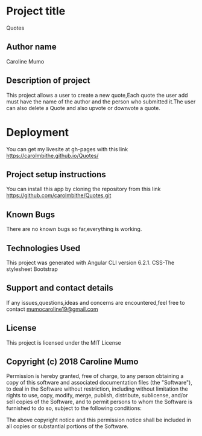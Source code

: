 # Project title
Quotes
## Author name
Caroline Mumo
## Description of project
This project allows a user to create a new quote,Each quote the user add must have the name of the author and the person who submitted it.The user can also delete a Quote and also upvote or downvote a quote.

# Deployment
You can get my livesite at gh-pages with this link  https://carolmbithe.github.io/Quotes/

## Project setup instructions
You can install this app by cloning the repository from this link https://github.com/carolmbithe/Quotes.git

## Known Bugs
There are no known bugs so far,everything is working.

<!-- ## Behaviour Driven Development
Create a quote:Enables the user type a quote with the name of the author and the person who submitted
Delete:This enables one to delete  a Quote -->

## Technologies Used
This project was generated with Angular CLI version 6.2.1.
CSS-The stylesheet
Bootstrap

## Support and contact details
 If any issues,questions,ideas and concerns are encountered,feel free to contact mumocaroline19@gmail.com

## License
This project is licensed under the MIT License
## Copyright (c) 2018 Caroline Mumo
Permission is hereby granted, free of charge, to any person obtaining a copy
of this software and associated documentation files (the "Software"), to deal
in the Software without restriction, including without limitation the rights
to use, copy, modify, merge, publish, distribute, sublicense, and/or sell
copies of the Software, and to permit persons to whom the Software is
furnished to do so, subject to the following conditions:

The above copyright notice and this permission notice shall be included in
all copies or substantial portions of the Software.

